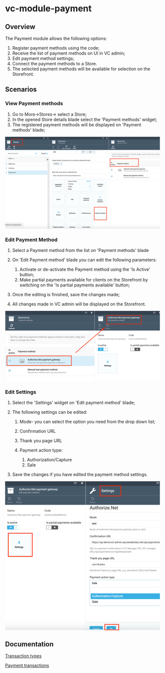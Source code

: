 # vc-module-payment

## Overview

The Payment module allows the following options:

1. Register payment methods using the code;
1. Receive the list of payment methods on UI in VC admin;
1. Edit payment method settings;
1. Connect the payment methods to a Store.
1. The selected payment methods will be available for selection on the Storefront.

## Scenarios

### View Payment methods

1. Go to More->Stores-> select a Store;
1. In the opened Store details blade select the 'Payment methods' widget;
1. The registered payment methods will be displayed on 'Payment methods' blade;

![Payment methods](src/docs/media/screen-payment-methods.png)

### Edit Payment Method

1. Select a Payment method from the list on 'Payment methods' blade
1. On 'Edit Payment method' blade you can edit the following parameters:

     1. Activate or de-activate the Payment method using the 'Is Active' button;
     1. Make partial payments available for clients on the Storefront by switching on the 'Is partial payments available' button;
1. Once the editing is finished, save the changes made;
1. All changes made in VC admin will be displayed on the Storefront.

![Edit Payment method](src/docs/media/screen-edit-payment-method.png)

### Edit Settings

1. Select the 'Settings' widget on 'Edit payment method' blade;
1. The following settings can be edited: 

     1. Mode- you can select the option you need from the drop down list;
     1. Confirmation URL
     1. Thank you page URL
     1. Payment action type:

         1. Authorization/Capture
         1. Sale
1. Save the changes if you have edited the payment method settings.

![Settings](src/docs/media/screen-payment-settings.png)

## Documentation 

[Transaction types](https://support.authorize.net/s/article/What-Are-the-Transaction-Types-That-Can-Be-Submitted)

[Payment transactions](https://developer.authorize.net/api/reference/features/payment_transactions.html)